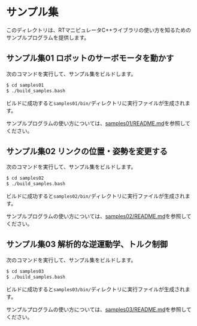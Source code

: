 # サンプル集

このディレクトリは、RTマニピュレータC++ライブラリの使い方を知るためのサンプルプログラムを提供します。

## サンプル集01 ロボットのサーボモータを動かす

次のコマンドを実行して、サンプル集をビルドします。

```sh
$ cd samples01
$ ./build_samples.bash
```

ビルドに成功すると`samples01/bin/`ディレクトリに実行ファイルが生成されます。

サンプルプログラムの使い方については、[samples01/README.md](./samples01/README.md)を参照してください。

## サンプル集02 リンクの位置・姿勢を変更する

次のコマンドを実行して、サンプル集をビルドします。

```sh
$ cd samples02
$ ./build_samples.bash
```

ビルドに成功すると`samples02/bin/`ディレクトリに実行ファイルが生成されます。

サンプルプログラムの使い方については、[samples02/README.md](./samples02/README.md)を参照してください。

## サンプル集03 解析的な逆運動学、トルク制御

次のコマンドを実行して、サンプル集をビルドします。

```sh
$ cd samples03
$ ./build_samples.bash
```

ビルドに成功すると`samples03/bin/`ディレクトリに実行ファイルが生成されます。

サンプルプログラムの使い方については、[samples03/README.md](./samples03/README.md)を参照してください。
